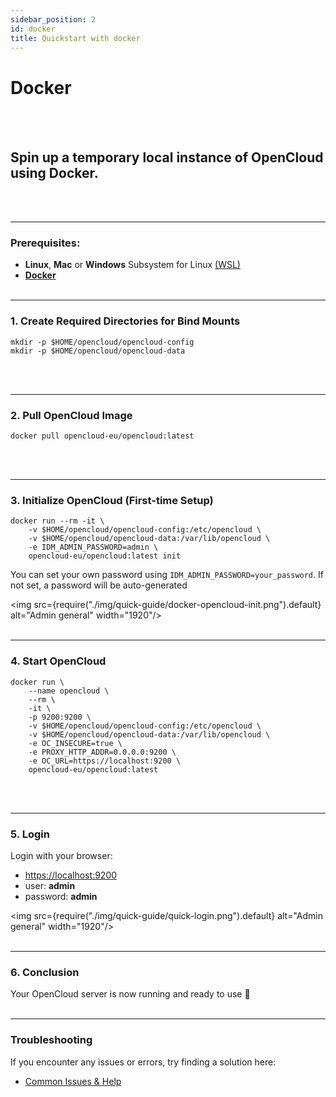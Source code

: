 ```yaml
---
sidebar_position: 2
id: docker
title: Quickstart with docker
---
```


# Docker
<br/><br/>

## Spin up a temporary local instance of OpenCloud using **Docker**.
<br/><br/>

---

### **Prerequisites:**
- **Linux**, **Mac** or **Windows** Subsystem for Linux [(WSL)](https://learn.microsoft.com/en-us/windows/wsl/install)
- [**Docker**](https://docs.docker.com/compose/install/)
<br/><br/>

---

###  1. Create Required Directories for Bind Mounts

```Shell
mkdir -p $HOME/opencloud/opencloud-config
mkdir -p $HOME/opencloud/opencloud-data
```
<br/><br/>

---

### 2. Pull OpenCloud Image

```Shell
docker pull opencloud-eu/opencloud:latest
```
<br/><br/>

---

### 3.  Initialize OpenCloud (First-time Setup)

```Shell
docker run --rm -it \
    -v $HOME/opencloud/opencloud-config:/etc/opencloud \
    -v $HOME/opencloud/opencloud-data:/var/lib/opencloud \
    -e IDM_ADMIN_PASSWORD=admin \
    opencloud-eu/opencloud:latest init
```

You can set your own password using `IDM_ADMIN_PASSWORD=your_password`. If not set, a password will be auto-generated

<img src={require("./img/quick-guide/docker-opencloud-init.png").default} alt="Admin general" width="1920"/>
<br/><br/>

---

### 4. Start OpenCloud

```Shell
docker run \
    --name opencloud \
    --rm \
    -it \
    -p 9200:9200 \
    -v $HOME/opencloud/opencloud-config:/etc/opencloud \
    -v $HOME/opencloud/opencloud-data:/var/lib/opencloud \
    -e OC_INSECURE=true \
    -e PROXY_HTTP_ADDR=0.0.0.0:9200 \
    -e OC_URL=https://localhost:9200 \
    opencloud-eu/opencloud:latest
```
<br/><br/>

---

### 5. Login

Login with your browser:
- [https://localhost:9200](https://localhost:9200)
- user: **admin**
- password: **admin**

<img src={require("./img/quick-guide/quick-login.png").default} alt="Admin general" width="1920"/>
<br/><br/>

---

### 6. Conclusion

Your OpenCloud server is now running and ready to use 🚀
<br/><br/>

--- 

### Troubleshooting

If you encounter any issues or errors, try finding a solution here: 

- [Common Issues & Help](./../common-issues.md)
